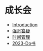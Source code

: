 
# 成长会

* [Introduction](README.md)
* [强哥答疑](ask/README.md)
* [时间管理](ask/README.md)
* [2023-Do书](ask/README.md)

